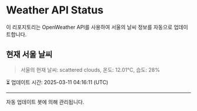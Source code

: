 
# Weather API Status

이 리포지토리는 OpenWeather API를 사용하여 서울의 날씨 정보를 자동으로 업데이트합니다.

## 현재 서울 날씨
> 서울의 현재 날씨: scattered clouds, 온도: 12.01°C, 습도: 28%

⏳ 업데이트 시간: 2025-03-11 04:16:11 (UTC)

---
자동 업데이트 봇에 의해 관리됩니다.
